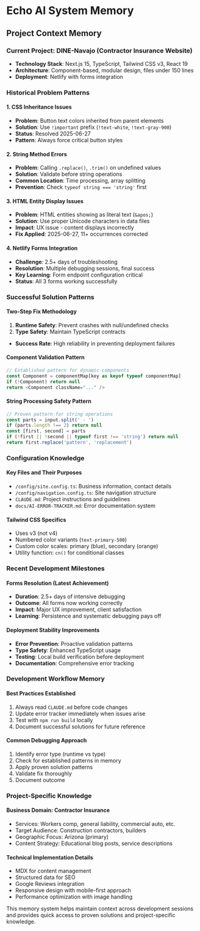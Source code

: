 # Echo AI System Memory

## Project Context Memory

### Current Project: DINE-Navajo (Contractor Insurance Website)
- **Technology Stack**: Next.js 15, TypeScript, Tailwind CSS v3, React 19
- **Architecture**: Component-based, modular design, files under 150 lines
- **Deployment**: Netlify with forms integration

### Historical Problem Patterns

#### 1. CSS Inheritance Issues
- **Problem**: Button text colors inherited from parent elements
- **Solution**: Use `!important` prefix (`!text-white`, `!text-gray-900`)
- **Status**: Resolved 2025-06-27
- **Pattern**: Always force critical button styles

#### 2. String Method Errors
- **Problem**: Calling `.replace()`, `.trim()` on undefined values
- **Solution**: Validate before string operations
- **Common Location**: Time processing, array splitting
- **Prevention**: Check `typeof string === 'string'` first

#### 3. HTML Entity Display Issues
- **Problem**: HTML entities showing as literal text (`&apos;`)
- **Solution**: Use proper Unicode characters in data files
- **Impact**: UX issue - content displays incorrectly
- **Fix Applied**: 2025-06-27, 11+ occurrences corrected

#### 4. Netlify Forms Integration
- **Challenge**: 2.5+ days of troubleshooting
- **Resolution**: Multiple debugging sessions, final success
- **Key Learning**: Form endpoint configuration critical
- **Status**: All 3 forms working successfully

### Successful Solution Patterns

#### Two-Step Fix Methodology
1. **Runtime Safety**: Prevent crashes with null/undefined checks
2. **Type Safety**: Maintain TypeScript contracts
- **Success Rate**: High reliability in preventing deployment failures

#### Component Validation Pattern
```typescript
// Established pattern for dynamic components
const Component = componentMap[key as keyof typeof componentMap]
if (!Component) return null
return <Component className="..." />
```

#### String Processing Safety Pattern
```typescript
// Proven pattern for string operations
const parts = input.split(' - ')
if (parts.length !== 2) return null
const [first, second] = parts
if (!first || !second || typeof first !== 'string') return null
return first.replace('pattern', 'replacement')
```

### Configuration Knowledge

#### Key Files and Their Purposes
- `/config/site.config.ts`: Business information, contact details
- `/config/navigation.config.ts`: Site navigation structure
- `CLAUDE.md`: Project instructions and guidelines
- `docs/AI-ERROR-TRACKER.md`: Error documentation system

#### Tailwind CSS Specifics
- Uses v3 (not v4)
- Numbered color variants (`text-primary-500`)
- Custom color scales: primary (blue), secondary (orange)
- Utility function: `cn()` for conditional classes

### Recent Development Milestones

#### Forms Resolution (Latest Achievement)
- **Duration**: 2.5+ days of intensive debugging
- **Outcome**: All forms now working correctly
- **Impact**: Major UX improvement, client satisfaction
- **Learning**: Persistence and systematic debugging pays off

#### Deployment Stability Improvements
- **Error Prevention**: Proactive validation patterns
- **Type Safety**: Enhanced TypeScript usage
- **Testing**: Local build verification before deployment
- **Documentation**: Comprehensive error tracking

### Development Workflow Memory

#### Best Practices Established
1. Always read `CLAUDE.md` before code changes
2. Update error tracker immediately when issues arise
3. Test with `npm run build` locally
4. Document successful solutions for future reference

#### Common Debugging Approach
1. Identify error type (runtime vs type)
2. Check for established patterns in memory
3. Apply proven solution patterns
4. Validate fix thoroughly
5. Document outcome

### Project-Specific Knowledge

#### Business Domain: Contractor Insurance
- Services: Workers comp, general liability, commercial auto, etc.
- Target Audience: Construction contractors, builders
- Geographic Focus: Arizona (primary)
- Content Strategy: Educational blog posts, service descriptions

#### Technical Implementation Details
- MDX for content management
- Structured data for SEO
- Google Reviews integration
- Responsive design with mobile-first approach
- Performance optimization with image handling

This memory system helps maintain context across development sessions and provides quick access to proven solutions and project-specific knowledge.